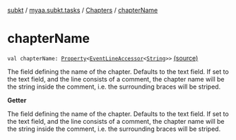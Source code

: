 [subkt](../../index.md) / [myaa.subkt.tasks](../index.md) / [Chapters](index.md) / [chapterName](./chapter-name.md)

# chapterName

`val chapterName: `[`Property`](https://docs.gradle.org/current/javadoc/org/gradle/api/provider/Property.html)`<`[`EventLineAccessor`](../../myaa.subkt.ass/-event-line-accessor/index.md)`<`[`String`](https://kotlinlang.org/api/latest/jvm/stdlib/kotlin/-string/index.html)`>>` [(source)](https://github.com/Myaamori/SubKt/blob/0.1.8/src/main/kotlin/myaa/subkt/tasks/asstasks.kt#L349)

The field defining the name of the chapter. Defaults to the text field.
If set to the text field, and the line consists of a comment, the chapter name
will be the string inside the comment, i.e. the surrounding braces will be striped.

**Getter**

The field defining the name of the chapter. Defaults to the text field.
If set to the text field, and the line consists of a comment, the chapter name
will be the string inside the comment, i.e. the surrounding braces will be striped.

